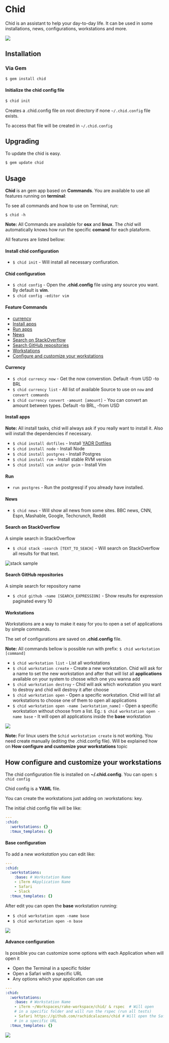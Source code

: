 # Chid
Chid is an assistant to help your day-to-day life. It can be used in some 
installations, news, configurations, workstations and more.

![](http://g.recordit.co/pKS2oKCUuU.gif)

## Installation

### Via Gem

```bash
$ gem install chid
```

#### Initialize the chid config file

```bash
$ chid init
```

Creates a .chid.config file on root directory if none `~/.chid.config` file exists.

To access that file will be created in `~/.chid.config`

## Upgrading

To update the chid is easy.

```bash
$ gem update chid
```

## Usage

**Chid** is an gem app based on **Commands**. You are available to use all features running on **terminal**:

To see all commands and how to use on Terminal, run:

`$ chid -h`

**Note:** All Commands are available for **osx** and **linux**. The *chid* will automatically 
knows how run the specific **comand** for each plataform.

All features are listed bellow:  

#### Install chid configuration

* `$ chid init` - Will install all necessary confiuration.

#### Chid configuration

* `$ chid config` - Open the **.chid.config** file using any source you want. By default is **vim**.
* `$ chid config -editor vim`

#### Feature Commands

- [currency](#currency) 
- [Install apps](#install-apps)
- [Run apps](#run)
- [News](#news)
- [Search on StackOverflow](#search-on-stackOverflow)
- [Search GitHub repositories](#search-gitHub-repositories)
- [Workstations](#workstations)
- [Configure and customize your workstations](#configure-workstation)
 

#### <a name="currency"></a> Currency

* `$ chid currency now` - Get the now converstion. Default -from USD -to BRL
* `$ chid currency list` - All list of available Source to use on `now` and `convert commands`
* `$ chid currency convert -amount [amount]` - You can convert an amount between types. Default -to BRL, -from USD 

#### <a name="install-apps"></a> Install apps

**Note:** All install tasks, chid will always ask if you really want to install it. Also 
will install the dependencies if necessary.

* `$ chid install dotfiles` - Install [YADR Dotfiles](https://github.com/skwp/dotfiles)
* `$ chid install node` - Install Node
* `$ chid install postgres` - Install Postgres
* `$ chid install rvm` - Install stable RVM version
* `$ chid install vim and/or gvim` - Install Vim

#### <a name="run"></a> Run

* `run postgres` - Run the postgresql if you already have installed.

#### <a name="news"></a> News

* `$ chid news` - Will show all news from some sites. BBC news, CNN, Espn, 
Mashable, Google, Techcrunch, Reddit

#### <a name="search-on-stackOverflow"></a> Search on StackOverflow


A simple search in StackOverflow 

* `$ chid stack -search [TEXT_TO_SEACH]` - Will search on StackOverflow all results for that 
text.

<p align="left">
  <img src="etc/img/stack.png" alt="stack sample" />
</p>

#### <a name="search-gitHub-repositories"></a> Search GitHub repositories

A simple search for repository name

* `$ chid github -name [SEARCH_EXPRESSION]` - Show results for expression paginated every 10
    
#### <a name="workstations"></a> Workstations

Workstations are a way to make it easy for you to open a set of applications by 
simple commands.

The set of configurations are saved on **.chid.config** file.

**Note:** All commands bellow is possible run with prefix: `$ chid workstation [command]` 

* `$ chid workstation list` - List all workstations
* `$ chid workstation create` - Create a new workstation. Chid will ask for a name to set the 
new workstation and after that will list all **applications** available on your 
system to chosse witch one you wanna add
* `$ chid workstation destroy` - Chid will ask which workstation you want to destroy and chid 
will destroy it after choose
* `$ chid workstation open` - Open a specific workstation. Chid will list all workstations to 
choose one of them to open all applications
* `$ chid workstation open -name [workstation_name]` - Open a specific workstation without choose 
from a list. Eg.: `$ chid workstation open -name base` - It will open all applications inside the 
**base** workstation

![](http://g.recordit.co/WFqNuxORRd.gif)

**Note:** For linux users the `$chid workstation create` is not working. You need create 
manually (editing the .chid.config file). Will be explained how on
**How configure and customize your workstations** topic

## <a name="configure-workstation"></a> How configure and customize your workstations

The chid configuration file is installed on **~/.chid.config**. You can open: `$ chid config`

Chid config is a **YAML** file.

You can create the workstations just adding on :workstations: key.

The initial chid config file will be like:

```YAML
---
:chid:
  :workstations: {}
  :tmux_templates: {}
```

#### Base configuration

To add a new *workstation* you can edit like:

```YAML
---
:chid:
  :workstations:
    :base: # Workstation Name
    - iTerm #Application Name
    - Safari
    - Slack
  :tmux_templates: {}
```

After edit you can open the **base** workstation running:

* `$ chid workstation open -name base`
* `$ chid workstation open -n base`

![](http://g.recordit.co/VqTjUsQ9fy.gif)

#### Advance configuration

Is possible you can customize some options with each Application when will open it

 - Open the Terminal in a specific folder  
 - Open a Safari with a specific URL
 - Any options which your application can use

```YAML
---
:chid:
  :workstations:
    :base: # Workstation Name
    - iTerm ~/Workspaces/rake-workspace/chid/ & rspec  # Will open 
    # in a specific folder and will run the rspec (run all tests)
    - Safari https://github.com/rachidcalazans/chid # Will open the Safari 
    # in a specific URL
  :tmux_templates: {}
```

![](http://g.recordit.co/40rFYBBR1t.gif)

